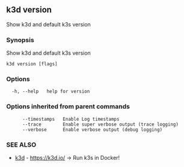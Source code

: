 ## k3d version

Show k3d and default k3s version

### Synopsis

Show k3d and default k3s version

```
k3d version [flags]
```

### Options

```
  -h, --help   help for version
```

### Options inherited from parent commands

```
      --timestamps   Enable Log timestamps
      --trace        Enable super verbose output (trace logging)
      --verbose      Enable verbose output (debug logging)
```

### SEE ALSO

* [k3d](k3d.md)	 - https://k3d.io/ -> Run k3s in Docker!

